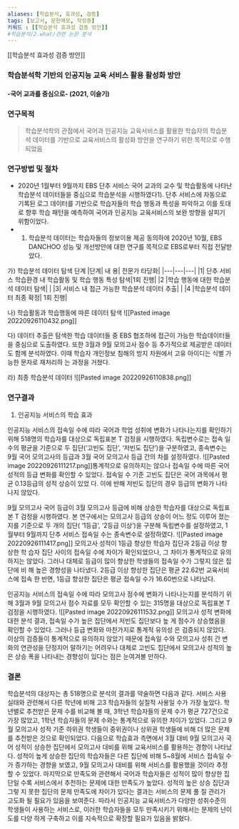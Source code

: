 ```yaml
---
aliases: [학습분석, 효과성, 검증]
tags: [보고서, 문헌메모, 작성중]
키워드 : [[학습분석 효과성 검증 방안]]
#학습분석/2.what/관련 논문 분석
---
```

[[학습분석 효과성 검증 방안]]
### 학습분석학 기반의 인공지능 교육 서비스 활용 활성화 방안 
#### -국어 교과를 중심으로- (2021, 이슬기)

### 연구목적
>학습분석학의 관점에서 국어과 인공지능 교육서비스를 활용한 학습자의 학습분석 
데이터를 기반으로 교육서비스의 활성화 방안을 연구하기 위한 목적으로 수행되었음

### 연구방법 및 절차
+  2020년 1월부터 9월까지 EBS 단추 서비스 국어 교과의 교수 및 학습활동에 나타난 학습분석 데이터들을 중심으로 학습분석을 시행하였다1). 단추 서비스에 자동으로 기록된 로그 데이터를 기반으로 학습자들의 학습 행동과 특성을 파악하고 이를 토대로 향후 학습 패턴을 예측하여 국어과 인공지능 교육서비스의 보완 방향을 살피기 위함이었다. 
+ 1) 학습분석 데이터는 학습자들의 정보이용 제공 동의하에 2020년 10월, EBS DANCHOO 성능 및 개선방안에 대한 연구를 목적으로 EBS로부터 직접 전달받았다. 

가)  학습분석 데이터 탐색 단계
|단계| 내 용| 전문가 타당화|
|---|---|---|
|1| 단추 서비스 학습환경 내 학습활동 및 학습 행동 특성 탐색|1회 진행|
|2 |학습 행동에 대한 학습분석 데이터 탐색| |
|3| 서비스 내 접근 가능한 학습분석 데이터 추출| |
|4 |학습분석 데이터 최종 확정| 1회 진행|

나) 학습활동과 학습행동에 따른 데이터 탐색
![[Pasted image 20220926110432.png]]

다) 데이터 추출은 탐색한 학습 데이터들 중 EBS 협조하에 접근이 가능한 학습데이터들을 중심으로 도출하였다. 또한 3월과 9월 모의고사 점수 등 추가적으로 제공받은 데이터도 함께 분석하였다. 이때 학습자 개인정보 침해의 방지 차원에서 고유 아이디는 식별 가능한 문자로 재처리하
는 과정을 거쳤다. 

라) 최종 학습분석 데이터 
![[Pasted image 20220926110838.png]]
### 연구결과
1. 인공지능 서비스의 학습 효과

인공지능 서비스의 접속일 수에 따라 국어과 학업 성취에 변화가 나타나는지를 확인하기 위해 518명의 학습자를 대상으로 독립표본 T 검정을 시행하였다. 독립변수로는 접속
일 수의 평균을 기준으로 두 집단(‘고빈도 집단’, ‘저빈도 집단’)을 구분하였고, 종속변수는 
9월 국어 모의고사의 등급과 3월 국어 모의고사 등급 간의 차를 설정하였다.
![[Pasted image 20220926111217.png]]통계적으로 유의하지는 않으나 접속일 수에 따른 국어 성적의 등급 변화를 확인할 수 
있었다. 접속일 수 기준 고빈도 집단은 국어 과목에서 평균 0.13등급의 성적 상승이 있었
다. 이에 반해 저빈도 집단의 경우 등급의 변화가 나타나지 않았다. 



 9월 모의고사 국어 등급이 3월 모의고사 등급에 비해 상승한 학습자를 대상으로 
독립표본 T 검정을 시행하였다. 본 연구에서는 모의고사 등급의 상승이 어느 정도 이루어
졌는지를 기준으로 두 개의 집단( ‘1등급’, ‘2등급 이상’)을 구분해 독립변수를 설정하였고, 1월부터 9월까지 단추 서비스 접속일 수는 종속변수로 설정하였다.
![[Pasted image 20220926111417.png]]
 모의고사 성적이 1등급 향상한 학습자 집단과 2등급 이상 향상한 학
습자 집단 사이의 접속일 수에 차이가 확인되었으나, 그 차이가 통계적으로 유의하지는 않았다. 그러나 대체로 등급이 많이 향상한 학생들의 접속일 수가 그렇지 않은 집단에 비
해 높은 경향성을 나타냈다. 2등급 이상 향상한 집단은 평균 22.62번 교육서비스에 접속
한 반면, 1등급 향상한 집단은 평균 접속일 수가 16.60번으로 나타났다.



인공지능 서비스의 접속일 수에 따라 모의고사 점수에 변화가 나타나는지를 
분석하기 위해 3월과 9월 모의고사 점수 자료를 모두 확인할 수 있는 315명을 대상으로 
독립표본 T 검정을 시행하였다. 
![[Pasted image 20220926111532.png]]
모의고사 성적 변화에 대한 분석 결과, 접속일 수가 높은 집단에서 저빈도 집단보다 높
게 점수가 상승했음을 확인할 수 있었다. 그러나 등급 변화와 마찬가지로 통계적 유의성
은 검증되지 않았다. 이상의 검증들이 통계적으로 유의하지 않았기 때문에 접속일 수와 
모의고사 성취 간 변화의 연관성을 단정지어 말하기는 어려우나 대체로 고빈도 집단에서 
모의고사 성적의 높은 상승 폭을 나타내는 경향성이 있다는 점은 눈여겨볼 만하다. 


### 결론
학습분석의 대상자는 총 518명으로 분석의 결과를 약술하면 다음과 같다. 서비스 사용 
실태와 관련해서 다른 학년에 비해 고3 학습자들의 실질적 사용일 수가 가장 높았다. 학
년별로 추천받은 문제 수를 비교해 볼 때, 3학년 학습자들의 문제 수가 평균 727건으로 
가장 많았고, 1학년 학습자들의 문제 수와는 통계적으로 유의한 차이가 있었다. 그리고 9월 모의고사 성적 기준 하위권 학생들이 중위권이나 상위권 학생들에 비해 더 많은 문제
를 추천받은 것으로 확인되었다. 다음으로 학습효과 측면에서 3월 대비 9월 모의고사 국
어 성적이 상승한 집단에서 모의고사 대비를 위해 교육서비스를 활용하는 경향이 나타났
다. 성적이 높게 상승한 집단의 학습자들은 다른 집단에 비해 5~8월에 서비스 접속일 수
가 증가하는 경향을 보였고, 9월 모의고사 대비를 위해 서비스를 활용했을 것이라 추정할 
수 있었다. 마지막으로 만족도와 관련해서 국어과 학습자들은 성적이 많이 향상한 집단일
수록 서비스에서 추천하는 문제에 대한 만족도가 높았다. 성적의 높은 상승 집단과 그렇
지 못한 집단의 문제 만족도에 차이가 있다는 결과는 서비스의 문제 풀 질 관리가 고도화
될 필요가 있음을 보여준다. 따라서 인공지능 교육서비스가 다양한 성취수준의 학생들이 
사용하는 서비스로, 이러한 학습자들을 모두 만족시키기 위해서는 문제의 난이도를 다양
하게 구축하고 이를 지속적으로 확장할 필요가 있음을 밝혔다. 